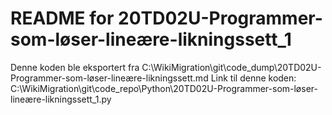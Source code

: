 # README for 20TD02U-Programmer-som-løser-lineære-likningssett_1
Denne koden ble eksportert fra C:\WikiMigration\git\code_dump\20TD02U-Programmer-som-løser-lineære-likningssett.md
Link til denne koden: C:\WikiMigration\git\code_repo\Python\20TD02U-Programmer-som-løser-lineære-likningssett_1.py
